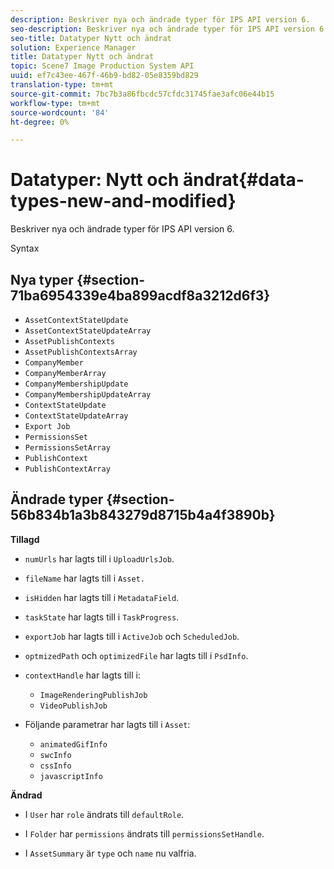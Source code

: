 ```yaml
---
description: Beskriver nya och ändrade typer för IPS API version 6.
seo-description: Beskriver nya och ändrade typer för IPS API version 6.
seo-title: Datatyper Nytt och ändrat
solution: Experience Manager
title: Datatyper Nytt och ändrat
topic: Scene7 Image Production System API
uuid: ef7c43ee-467f-46b9-bd82-05e8359bd829
translation-type: tm+mt
source-git-commit: 7bc7b3a86fbcdc57cfdc31745fae3afc06e44b15
workflow-type: tm+mt
source-wordcount: '84'
ht-degree: 0%

---
```



# Datatyper: Nytt och ändrat{#data-types-new-and-modified}

Beskriver nya och ändrade typer för IPS API version 6.

Syntax

## Nya typer {#section-71ba6954339e4ba899acdf8a3212d6f3}

* `AssetContextStateUpdate`
* `AssetContextStateUpdateArray`
* `AssetPublishContexts`
* `AssetPublishContextsArray`
* `CompanyMember`
* `CompanyMemberArray`
* `CompanyMembershipUpdate`
* `CompanyMembershipUpdateArray`
* `ContextStateUpdate`
* `ContextStateUpdateArray`
* `Export Job`
* `PermissionsSet`
* `PermissionsSetArray`
* `PublishContext`
* `PublishContextArray`

## Ändrade typer {#section-56b834b1a3b843279d8715b4a4f3890b}

**Tillagd**

* `numUrls` har lagts till i `UploadUrlsJob`.

* `fileName` har lagts till i `Asset.`

* `isHidden` har lagts till i `MetadataField`.

* `taskState` har lagts till i `TaskProgress`.

* `exportJob` har lagts till i `ActiveJob` och `ScheduledJob`.

* `optmizedPath` och `optimizedFile` har lagts till i `PsdInfo`.

* `contextHandle` har lagts till i:

   * `ImageRenderingPublishJob`
   * `VideoPublishJob`

* Följande parametrar har lagts till i `Asset`:

   * `animatedGifInfo`
   * `swcInfo`
   * `cssInfo`
   * `javascriptInfo`

**Ändrad**

* I `User` har `role` ändrats till `defaultRole`.

* I `Folder` har `permissions` ändrats till `permissionsSetHandle`.

* I `AssetSummary` är `type` och `name` nu valfria.


